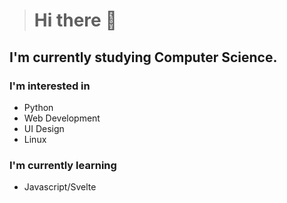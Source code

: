 ># Hi there 👋

## I'm currently studying Computer Science.

### I'm interested in
<ul>
  <li>Python</li>
  <li>Web Development</li>
  <li>UI Design</li>
  <li>Linux</li>
</ul>

### I'm currently learning
<ul>
  <li>Javascript/Svelte</li>
</ul>

<!--
**FT111/FT111** is a ✨ _special_ ✨ repository because its `README.md` (this file) appears on your GitHub profile.

Here are some ideas to get you started:

- 🔭 I’m currently working on ...
- 🌱 I’m currently learning ...
- 👯 I’m looking to collaborate on ...
- 🤔 I’m looking for help with ...
- 💬 Ask me about ...
- 📫 How to reach me: ...
- 😄 Pronouns: ...
- ⚡ Fun fact: ...
-->

